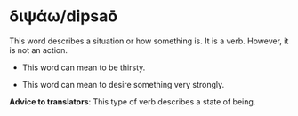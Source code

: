 # διψάω/dipsaō
This word describes a situation or how something is. It is a verb. However, it is not an action.

* This word can mean to be thirsty.

* This word can mean to desire something very strongly.

**Advice to translators**: This type of verb describes a state of being. 
